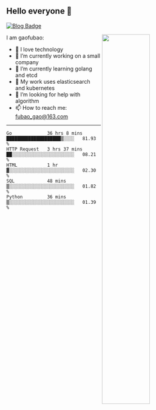 ## Hello everyone 👋

[![Blog Badge](https://img.shields.io/badge/blog-60k+%20pageview-brightgreen)](https://www.jianshu.com/u/d777ec56a358)

<img align="right" width="50%" src="https://github-readme-stats.vercel.app/api?username=gaofubao&theme=onedark">

I am gaofubao:

- 🔭 I love technology
- 🌱 I’m currently working on a small company
- 👯 I’m currently learning golang and etcd
- 💬 My work uses elasticsearch and kubernetes
- 🤔 I’m looking for help with algorithm
- 📫 How to reach me: fubao_gao@163.com

---


<!--START_SECTION:waka-->
```text
Go             36 hrs 8 mins   ████████████████████▒░░░░   81.93 % 
HTTP Request   3 hrs 37 mins   ██░░░░░░░░░░░░░░░░░░░░░░░   08.21 % 
HTML           1 hr            ▓░░░░░░░░░░░░░░░░░░░░░░░░   02.30 % 
SQL            48 mins         ▒░░░░░░░░░░░░░░░░░░░░░░░░   01.82 % 
Python         36 mins         ▒░░░░░░░░░░░░░░░░░░░░░░░░   01.39 % 
```
<!--END_SECTION:waka-->
